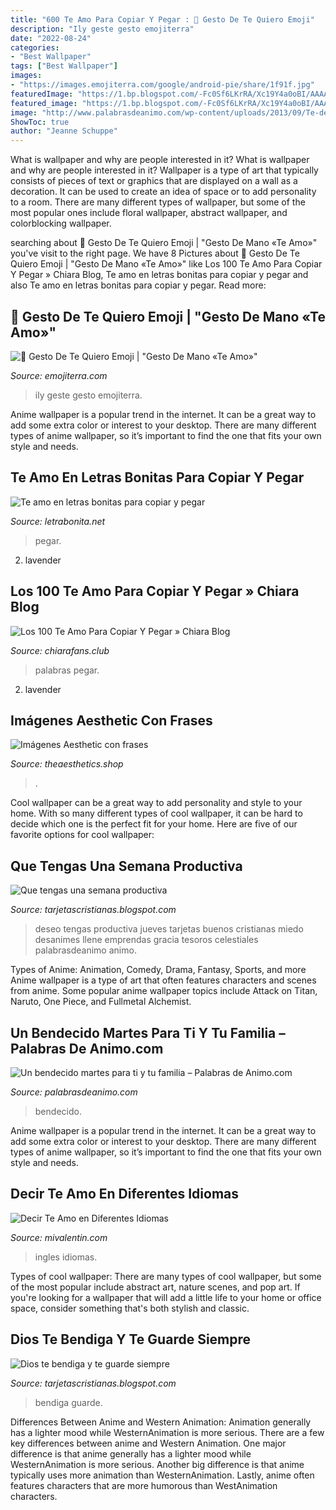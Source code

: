 ```yaml
---
title: "600 Te Amo Para Copiar Y Pegar : 🤟 Gesto De Te Quiero Emoji"
description: "Ily geste gesto emojiterra"
date: "2022-08-24"
categories:
- "Best Wallpaper"
tags: ["Best Wallpaper"]
images:
- "https://images.emojiterra.com/google/android-pie/share/1f91f.jpg"
featuredImage: "https://1.bp.blogspot.com/-Fc0Sf6LKrRA/Xc19Y4a0oBI/AAAAAAAGuA0/UAHclilY-h0Hkb7BOgdlTToo00v6_cIowCLcBGAsYHQ/s1600/frases-de-amor-en-ingles.jpg"
featured_image: "https://1.bp.blogspot.com/-Fc0Sf6LKrRA/Xc19Y4a0oBI/AAAAAAAGuA0/UAHclilY-h0Hkb7BOgdlTToo00v6_cIowCLcBGAsYHQ/s1600/frases-de-amor-en-ingles.jpg"
image: "http://www.palabrasdeanimo.com/wp-content/uploads/2013/09/Te-deseo-una-productiva-semana.jpg"
ShowToc: true
author: "Jeanne Schuppe"
---
```



What is wallpaper and why are people interested in it?
What is wallpaper and why are people interested in it?
Wallpaper is a type of art that typically consists of pieces of text or graphics that are displayed on a wall as a decoration. It can be used to create an idea of space or to add personality to a room. There are many different types of wallpaper, but some of the most popular ones include floral wallpaper, abstract wallpaper, and colorblocking wallpaper.

	

		
searching about 🤟 Gesto De Te Quiero Emoji | &quot;Gesto De Mano «Te Amo»&quot; you've visit to the right page. We have 8 Pictures about 🤟 Gesto De Te Quiero Emoji | &quot;Gesto De Mano «Te Amo»&quot; like Los 100 Te Amo Para Copiar Y Pegar » Chiara Blog, Te amo en letras bonitas para copiar y pegar and also Te amo en letras bonitas para copiar y pegar. Read more:
		
    
## 🤟 Gesto De Te Quiero Emoji | &quot;Gesto De Mano «Te Amo»&quot;

<img loading=lazy src="https://images.emojiterra.com/google/android-pie/share/1f91f.jpg" onerror="this.onerror=null;this.src='https://tse1.mm.bing.net/th?id=OIP.v1KauvBgtNtB9-kGR3NSEwHaD4&amp;pid=15.1';" alt="🤟 Gesto De Te Quiero Emoji | &quot;Gesto De Mano «Te Amo»&quot;">

_Source: emojiterra.com_

>ily geste gesto emojiterra. 

	

Anime wallpaper is a popular trend in the internet. It can be a great way to add some extra color or interest to your desktop. There are many different types of anime wallpaper, so it’s important to find the one that fits your own style and needs.

    
## Te Amo En Letras Bonitas Para Copiar Y Pegar

<img loading=lazy src="https://1.bp.blogspot.com/-10ePQJnLkAA/XmaWFi3CrgI/AAAAAAAAKbs/IpuuDhsKStw_vljKPLdBy6_CGqqFHnYwgCPcBGAYYCw/s1600/te-amo-copiar-pegar.jpg" onerror="this.onerror=null;this.src='https://tse3.mm.bing.net/th?id=OIP.eoUEvQipa0TNQtYxbtULnAAAAA&amp;pid=15.1';" alt="Te amo en letras bonitas para copiar y pegar">

_Source: letrabonita.net_

>pegar. 

	

2. lavender 

    
## Los 100 Te Amo Para Copiar Y Pegar » Chiara Blog

<img loading=lazy src="https://i.pinimg.com/originals/1b/43/67/1b436758e3c0b15084888744a3b5c061.png" onerror="this.onerror=null;this.src='https://tse4.mm.bing.net/th?id=OIP.HA86YxXKBEY3BV5kghxVtQHaHp&amp;pid=15.1';" alt="Los 100 Te Amo Para Copiar Y Pegar » Chiara Blog">

_Source: chiarafans.club_

>palabras pegar. 

	

2. lavender 

    
## Imágenes Aesthetic Con Frases

<img loading=lazy src="https://1.bp.blogspot.com/-SuBDJW3-T4g/Xw73TOfV8II/AAAAAAAACAw/YUU93icaPtkm_qptcFlGCmPe_qqmYL7LwCLcBGAsYHQ/s1200/te-quiero2.jpg" onerror="this.onerror=null;this.src='https://tse1.mm.bing.net/th?id=OIP.6hiLBgy6gl4U-uq2yRcwHQHaHa&amp;pid=15.1';" alt="Imágenes Aesthetic con frases">

_Source: theaesthetics.shop_

>. 

	

Cool wallpaper can be a great way to add personality and style to your home. With so many different types of cool wallpaper, it can be hard to decide which one is the perfect fit for your home. Here are five of our favorite options for cool wallpaper: 

    
## Que Tengas Una Semana Productiva

<img loading=lazy src="http://www.palabrasdeanimo.com/wp-content/uploads/2013/09/Te-deseo-una-productiva-semana.jpg" onerror="this.onerror=null;this.src='https://tse1.mm.bing.net/th?id=OIP.T-4D3GSnwT7CTPXOObiA3QHaHa&amp;pid=15.1';" alt="Que tengas una semana productiva">

_Source: tarjetascristianas.blogspot.com_

>deseo tengas productiva jueves tarjetas buenos cristianas miedo desanimes llene emprendas gracia tesoros celestiales palabrasdeanimo animo. 

	

Types of Anime: Animation, Comedy, Drama, Fantasy, Sports, and more
Anime wallpaper is a type of art that often features characters and scenes from anime. Some popular anime wallpaper topics include Attack on Titan, Naruto, One Piece, and Fullmetal Alchemist.

    
## Un Bendecido Martes Para Ti Y Tu Familia – Palabras De Animo.com

<img loading=lazy src="http://2.bp.blogspot.com/-SU8eVlo3mmU/U5Yt2nPpOGI/AAAAAAAAQV8/bBKNsAHDndw/s1600/Un-bendecido-martes-para-ti-y-tu-familia.jpg" onerror="this.onerror=null;this.src='https://tse1.mm.bing.net/th?id=OIP.Kesl1KFUOFtYVBNG1OYMRAAAAA&amp;pid=15.1';" alt="Un bendecido martes para ti y tu familia – Palabras de Animo.com">

_Source: palabrasdeanimo.com_

>bendecido. 

	

Anime wallpaper is a popular trend in the internet. It can be a great way to add some extra color or interest to your desktop. There are many different types of anime wallpaper, so it’s important to find the one that fits your own style and needs.

    
## Decir Te Amo En Diferentes Idiomas

<img loading=lazy src="https://1.bp.blogspot.com/-Fc0Sf6LKrRA/Xc19Y4a0oBI/AAAAAAAGuA0/UAHclilY-h0Hkb7BOgdlTToo00v6_cIowCLcBGAsYHQ/s1600/frases-de-amor-en-ingles.jpg" onerror="this.onerror=null;this.src='https://tse4.mm.bing.net/th?id=OIP._zH8CABMjIOHq5-ER6vZdgHaIS&amp;pid=15.1';" alt="Decir Te Amo en Diferentes Idiomas">

_Source: mivalentin.com_

>ingles idiomas. 

	

Types of cool wallpaper:
There are many types of cool wallpaper, but some of the most popular include abstract art, nature scenes, and pop art. If you're looking for a wallpaper that will add a little life to your home or office space, consider something that's both stylish and classic.

    
## Dios Te Bendiga Y Te Guarde Siempre

<img loading=lazy src="https://1.bp.blogspot.com/-4d1Vsis7b4A/Xlc5aph-28I/AAAAAAAAV24/GAWx9w8ffqcqwJW-impmIvXRFDeP-0FEACLcBGAsYHQ/w1200-h630-p-k-no-nu/Dios%2Bte%2Bbendiga%2By%2Bte%2Bguarde%2Bsiempre.png" onerror="this.onerror=null;this.src='https://tse4.mm.bing.net/th?id=OIP.zSecfiMMdeEXS9kit6aOKQHaD4&amp;pid=15.1';" alt="Dios te bendiga y te guarde siempre">

_Source: tarjetascristianas.blogspot.com_

>bendiga guarde. 

	

Differences Between Anime and Western Animation: Animation generally has a lighter mood while WesternAnimation is more serious.
There are a few key differences between anime and Western Animation. One major difference is that anime generally has a lighter mood while WesternAnimation is more serious. Another big difference is that anime typically uses more animation than WesternAnimation. Lastly, anime often features characters that are more humorous than WestAnimation characters.

